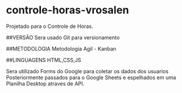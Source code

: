 # controle-horas-vrosalen
Projetado para o Controle de Horas.

##VERSÃO
Sera usado Git para versionamento

##METODOLOGIA
Metodologia Agil - Kanban

##LINGUAGENS
HTML,CSS,JS

Sera utilizado Forms do Google para coletar os dados dos usuarios
Posteriormente passados para o Google Sheets e espelhados em uma Planilha Desktop atraves de API.
